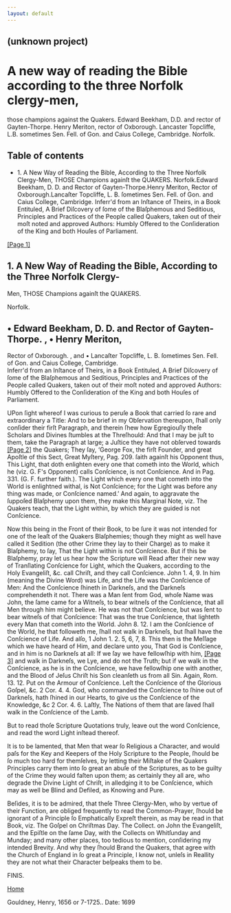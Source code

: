 ```yaml
---
layout: default
---
```

## (unknown project)

# A new way of reading the Bible according to the three Norfolk clergy-men,
those champions against the Quakers. Edward Beekham, D.D. and rector of
Gayten-Thorpe. Henry Meriton, rector of Oxborough. Lancaster Topcliffe, L.B.
sometimes Sen. Fell. of Gon. and Caius College, Cambridge. Norfolk.

## Table of contents

  * 1\. A New Way of Reading the Bible, According to the Three Norfolk Clergy-Men, THOSE Champions againſt the QUAKERS. Norfolk.Edward Beekham, D. D. and Rector of Gayten-Thorpe.Henry Meriton, Rector of Oxborough.Lancaſter Topcliffe, L. B. ſometimes Sen. Fell. of Gon. and Caius College, Cambridge. Inferr'd from an Inſtance of Theirs, in a Book Entituled, A Brief Diſcovery of ſome of the Blaſphemous and Seditious, Principles and Practices of the People called Quakers, taken out of their moſt noted and approved Authors: Humbly Offered to the Conſideration of the King and both Houſes of Parliament.

[[Page 1]](http://eebo.chadwyck.com/downloadtiff?vid=33526&page=1)

## 1\. A New Way of Reading the Bible, According to the Three Norfolk Clergy-
Men, THOSE Champions againſt the QUAKERS.

Norfolk.

## • Edward Beekham, D. D. and Rector of Gayten-Thorpe. , • Henry Meriton,
Rector of Oxborough. , and • Lancaſter Topcliffe, L. B. ſometimes Sen. Fell.
of Gon. and Caius College, Cambridge.  
Inferr'd from an Inſtance of Theirs, in a Book Entituled, A Brief Diſcovery of
ſome of the Blaſphemous and Seditious, Principles and Practices of the People
called Quakers, taken out of their moſt noted and approved Authors: Humbly
Offered to the Conſideration of the King and both Houſes of Parliament.

UPon ſight whereof I was curious to peruſe a Book that carried ſo rare and
extraordinary a Title: And to be brief in my Obſervation thereupon, ſhall only
conſider their firſt Paragraph, and therein ſhew how Egregiouſly theſe
Scholars and Divines ſtumbles at the Threſhould: And that I may be juſt to
them, take the Paragraph at large; a Juſtice they have not obſerved to­wards
[[Page 2]](http://eebo.chadwyck.com/downloadtiff?vid=33526&page=2) the
Quakers; They ſay, ‘George Fox, the firſt Foun­der, and great Apoſtle of this
Sect, Great Myſtery, Pag. 209. ſaith againſt his Opponent thus, This Light,
that doth enlighten every one that cometh into the World, which he (viz. G.
F's Opponent) calls Conſcience, is not Con­ſcience. And in Pag. 331. (G. F.
further faith.). The Light which every one that cometh into the World is
enlightned withal, is Not Conſcience; for the Light was before any thing was
made, or Conſcience named.’ And again, to aggravate the ſuppoſed Blaſphemy
upon them, they make this Marginal Note, viz. The Quakers teach, that the
Light within, by which they are guided is not Conſcience.

Now this being in the Front of their Book, to be ſure it was not intended for
one of the leaſt of the Quakers Blaſ­phemies; though they might as well have
called it Sedi­tion (the other Crime they lay to their Charge) as to make it
Blaſphemy, to ſay, That the Light within is not Con­ſcience. But if this be
Blaſphemy, pray let us hear how the Scripture will Read after their new way of
Tranſlating Conſcience for Light, which the Quakers, according to the Holy
Evangeliſt, &c. call Chriſt, and they call Conſcience. John 1. 4, 9. In him
(meaning the Divine Word) was Life, and the Life was the Conſcience of Men:
And the Conſcience ſhineth in Darkneſs, and the Darkneſs comprehendeth it not.
There was a Man ſent from God, whoſe Name was John, the ſame came for a
Witneſs, to bear witneſs of the Conſcience, that all Men through him might
believe. He was not that Con­ſcience, but was ſent to bear witneſs of that
Conſcience: That was the true Conſcience, that lighteth every Man that cometh
into the World. John 8\. 12. I am the Conſcience of the World, he that
followeth me, ſhall not walk in Darkneſs, but ſhall have the Conſcience of
Life. And alſo, 1 John 1. 2. 5, 6, 7, 8. This then is the Meſſage which we
have heard of Him, and declare unto you, That God is Conſcience, and in him is
no Darkneſs at all: If we ſay we have fellowſhip with him, [[Page
3]](http://eebo.chadwyck.com/downloadtiff?vid=33526&page=2) and walk in
Darkneſs, we Lye, and do not the Truth; but if we walk in the Conſcience, as
he is in the Conſcience, we have fellowſhip one with another, and the Blood of
Jeſus Chriſt his Son cleanſeth us from all Sin. Again, Rom. 13. 12. Put on the
Armour of Conſcience. Leſt the Conſcience of the Glorious Goſpel, &c. 2 Cor.
4\. 4. God, who commanded the Conſcience to ſhine out of Darkneſs, hath ſhined
in our Hearts, to give us the Conſcience of the Knowledge, &c 2 Cor. 4. 6.
Laſtly, The Nations of them that are ſaved ſhall walk in the Conſcience of the
Lamb.

But to read thoſe Scripture Quotations truly, leave out the word Conſcience,
and read the word Light inſtead thereof.

It is to be lamented, that Men that wear ſo Religious a Character, and would
paſs for the Key and Keepers of the Holy Scripture to the People, ſhould be ſo
much too hard for themſelves, by letting their Miſtake of the Qua­kers
Principles carry them into ſo great an abuſe of the Scriptures, as to be
guilty of the Crime they would faſten upon them; as certainly they all are,
who degrade the Di­vine Light of Chriſt, in alledging it to be Conſcience,
which may as well be Blind and Defiled, as Knowing and Pure.

Beſides, it is to be admired, that theſe Three Clergy-Men, who by vertue of
their Function, are obliged frequently to read the Common-Prayer, ſhould be
ignorant of a Principle ſo Emphatically Expreſt therein, as may be read in
that Book, viz. The Goſpel on Chriſtmas Day. The Collect. on John the
Evangeliſt, and the Epiſtle on the ſame Day, with the Col­lects on Whitſunday
and Munday; and many other places, too tedious to mention, conſidering my
intended Brevity. And why they ſhould Brand the Quakers, that agree with the
Church of England in ſo great a Principle, I know not, unleſs in Reallity they
are not what their Character be­ſpeaks them to be.

FINIS.

[Home](/)

Gouldney, Henry, 1656 or 7-1725.. Date: 1699  

